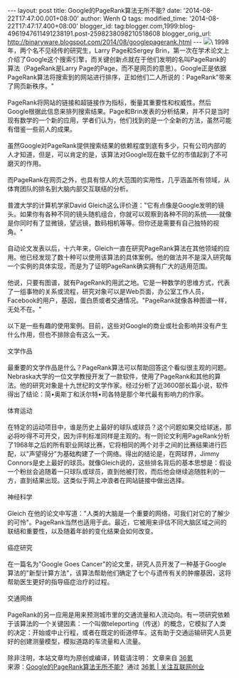 --- layout: post title: Google的PageRank算法无所不能? date:
'2014-08-22T17:47:00.001+08:00' author: Wenh Q tags: modified\_time:
'2014-08-22T17:47:17.400+08:00' blogger\_id:
tag:blogger.com,1999:blog-4961947611491238191.post-2598238098210518608
blogger\_orig\_url:
http://binaryware.blogspot.com/2014/08/googlepagerank.html ---
![](https://images-blogger-opensocial.googleusercontent.com/gadgets/proxy?url=http%3A%2F%2Fa.36krcnd.com%2Fphoto%2F2014%2Fc011f82b1088d85a52ab80f2bf42151e.jpg&container=blogger&gadget=a&rewriteMime=image%2F*)\
1998年，两个名不见经传的研究生，Larry Page和Sergey
Brin，第一次在学术论文上介绍了Google这个搜索引擎，而关键创新点就在于他们发明的名叫PageRank的算法（PageRank是Larry
Page的Page，而不是网页的意思）。Google正是依据PageRank算法将搜索到的网站进行排序，正如他们二人所说的：PageRank"带来了网页新秩序。"\
\
PageRank将网站的链接和超链接作为指标，衡量其重要性和权威性。然后Google根据此信息来排列搜索结果。Page和Brin发表的分析结果，并不只是当时现有数学的一个新的应用，学者们认为，他们找到的是一个全新的方法，虽然可能有借鉴一些前人的成果。\
\
虽然Google对PageRank提供搜索结果的依赖程度到底有多少，只有公司内部的人才知道，但是，可以肯定的是，该算法对Google现在数千亿的市值起到了不可磨灭的作用。\
\
而PageRank在网页之外，也具有惊人的大范围的实用性，几乎涵盖所有领域，从体育团队的排名到大脑内部交互联结的分析。\
\
普渡大学的计算机学家David
Gleich这么评价道："它有点像是Google发明的镜头。如果你有各种不同的镜头随机组合，你就可以观察到各种不同的系统——就像是你同时有了显微镜，望远镜，数码相机等等。但你还是需要有自己独特的视角。"\
\
自动论文发表以后，十六年来，Gleich一直在研究PageRank算法在其他领域的应用。他已经发现了数十种可以使用该算法的具体案例。他的做法并不是深入研究每一个实例的具体实现，而是为了证明PageRank确实拥有广大的适用范围。\
\
他说，只要有图谱，就有PageRank的用武之地。它是一种数学的思维方式，代表了一组事物的关系或流程，研究对象可以是Web页面，办公室工作人员，Facebook的用户，基因，蛋白质或者交通情况。"PageRank就像各种图谱一样，无处不在。"\
\
以下是一些有趣的使用案例。目前，这些对Google的商业或社会影响并没有产生什么作用，但也不排除会有这么一天。\
\
文学作品\
\
最重要的文学作品是什么？PageRank算法可以帮助回答这个看似很主观的问题。Nebraska大学的一位文学教授开发了一款软件，使用了PageRank和其他的算法。他的研究对象是十九世纪的文学作家。经过分析了近3600部长篇小说，软件得出了结论：简•奥斯丁和沃尔特•司各特是那个年代最有影响力的作家。\
\
体育运动\
\
在特定的运动项目中，谁是历史上最好的球队或球员？这个问题如果交给球迷，那必将吵得不可开交，因为评判标准同样是主观的。有一则论文利用PageRank分析了1968年之后的所有职业网球比赛，它将相同的两个对手之间的比赛结果进行匹配，以"声望得分"为基础构建了一个网络。得出的结论是，在网球界，Jimmy
Connors是史上最好的球员。就像Gleich说的，这些排名背后的基本思想是：假设一个粉丝会追随着一只球队或球员，直到他被打败，而后他会继续追随胜利的一方，直到结果出现。这类似于网上冲浪者在网站链接中做出选择。\
\
神经科学\
\
Gleich
在他的论文中写道："人类的大脑是一个重要的网络，可我们对它的了解少的可怜"。PageRank当然也适用于此。最近，它被用来评估不同大脑区域之间的联结和重要性，以及随着年龄的变化结果会如何改变。\
\
癌症研究\
\
在一篇名为"Google Goes
Cancer"的论文里，研究人员开发了一种基于Google算法的"新型计算方法"，该算法帮助他们确定了七个与遗传有关的肿瘤基因，这将帮助医生更好的指导癌症治疗的过程。\
\
交通网络\
\
PageRank的另一应用是用来预测城市里的交通流量和人流动向。有一项研究依赖于该算法的一个关键因素：一个叫做teleporting（传送）的概念，它模拟了人类的决定：开始或中止行程，或者在既定的街道停车。这有助于交通运输研究人员更好的创建测量模型，模拟道路的车流量和人流量。\
\
除非注明，本站文章均为原创或编译，转载请注明： 文章来自
[36氪](http://www.36kr.com/)
\
来源：[Google的PageRank算法无所不能?](http://www.36kr.com/p/214680.html)  通过 [36氪
| 关注互联网创业](http://www.36kr.com/)
